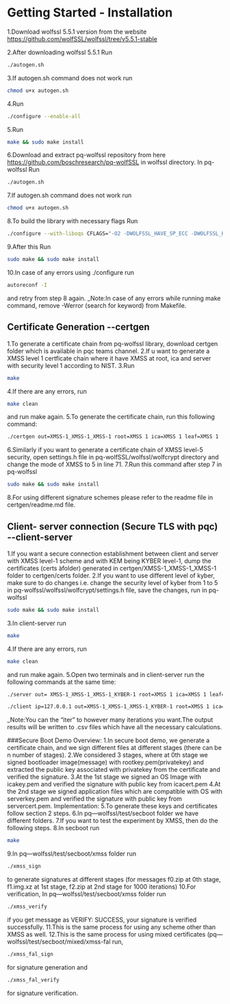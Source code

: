 <div class="oranda-hide">

# Getting Started - Installation

</div>

1.Download wolfssl 5.5.1 version from the website <https://github.com/wolfSSL/wolfssl/tree/v5.5.1-stable>

2.After downloading wolfssl 5.5.1 Run 
```bash
./autogen.sh
```
3.If autogen.sh command does not work run
```bash
chmod u+x autogen.sh
```
4.Run
```bash
./configure --enable-all
```
5.Run 
```bash
make && sudo make install
```
6.Download and extract pq-wolfssl repository from here <https://github.com/boschresearch/pq-wolfSSL> in wolfssl directory.
In pq-wolfssl Run 
```bash
./autogen.sh
```
7.If autogen.sh command does not work run 
```bash
chmod u+x autogen.sh 
```
8.To build the library with necessary flags Run  
```bash
./configure --with-liboqs CFLAGS="-O2 -DWOLFSSL_HAVE_SP_ECC -DWOLFSSL_HAVE_SP_DH -DWC_NO_HARDEN" --enable-tls13 --disable-tlsv12 --disable-oldtls --enable-falcon --enable-dilithium --enable-xmss --enable-sphincs --enable-kyber --enable-keygen --enable-crypttests --disable-rsa --enable-dh --enable-aescbc --disable-poly1305 --disable-chacha --disable-des3 --disable-md5 --disable-sha --disable-sha224 --enable-sha384 --enable-sha512 --enable-sha3 --disable-eccshamir --enable-certreq --enable-certgen --enable-keygen --disable-fastmath --enable-sp-math-all --disable-asm --disable-errorstrings --enable-opensslextra --enable-pwdbased –disable-debug
```
9.After this Run 
```bash
sudo make && sudo make install
```
10.In case of any errors using ./configure run 
```bash
autoreconf -I
```
and retry from step 8 again. 
_Note:In case of any errors while running make command, remove -Werror (search for keyword) from Makefile.


## Certificate Generation --certgen

1.To generate a certificate chain from pq-wolfssl  library, download certgen folder which is available in pqc teams channel. 
2.If u want to generate a XMSS level 1 certficate chain where it have XMSS at root, ica and server with security level 1 according to NIST.
3.Run 
```bash
make
```
4.If there are any errors, run 
```bash
make clean
```
and run make again. 
5.To generate the certificate chain, run this following command:
```bash
./certgen out=XMSS-1_XMSS-1_XMSS-1 root=XMSS 1 ica=XMSS 1 leaf=XMSS 1 
```
6.Similarly if you want to generate a certificate chain of XMSS level-5 security, open settings.h file in pq-wolfSSL/wolfssl/wolfcrypt directory and change the mode of XMSS to 5 in line 71. 
7.Run this command after step 7 in pq-wolfssl
```bash
sudo make && sudo make install
```
8.For using different signature schemes please refer to the readme file in certgen/readme.md file.

## Client- server connection (Secure TLS with pqc) --client-server

1.If you want a secure connection establishment between client and server with XMSS level-1 scheme and with KEM being KYBER level-1, dump the certificates (certs àfolder) generated in certgen/XMSS-1_XMSS-1_XMSS-1 folder to certgen/certs folder.
2.If you want to use different level of kyber, make sure to do changes i.e. change the security level of kyber from 1 to 5 in pq-wolfssl/wolfssl/wolfcrypt/settings.h file, save the changes, run in pq-wolfssl
```bash
sudo make && sudo make install
```
3.In client-server run
```bash
make
```
4.If there are any errors, run 
```bash 
make clean 
```
and run make again. 
5.Open two terminals and in client-server run the following commands at the same time: 
```bash
./server out= XMSS-1_XMSS-1_XMSS-1_KYBER-1 root=XMSS 1 ica=XMSS 1 leaf=XMSS 1 kem=KYBER 1 
```
```bash
./client ip=127.0.0.1 out=XMSS-1_XMSS-1_XMSS-1_KYBER-1 root=XMSS 1 ica=XMSS 1 leaf=XMSS 1 kem=KYBER 1 iter=100 
```
_Note:You can the “iter” to however many iterations you want.The output results will be written to .csv files which have all the necessary calculations. 

###Secure Boot Demo
Overview:
1.In secure boot demo, we generate a certificate chain, and we sign different files at different stages (there can be n number of stages). 
2.We considered 3 stages, where at 0th stage we signed bootloader image(message) with rootkey.pem(privatekey) and extracted the public key associated with privatekey from the certificate and verified the signature. 
3.At the 1st stage we signed an OS Image with icakey.pem and verified the signature with public key from icacert.pem 
4.At the 2nd stage we signed application files which are compatible with OS with serverkey.pem and verified the signature with public key from servercert.pem. 
Implementation:
5.To generate these keys and certificates follow section 2 steps. 
6.In pq—wolfssl/test/secboot folder we have different folders. 
7.If you want to test the experiment by XMSS, then do the following steps. 
8.In secboot run 
```bash
make
```
9.In pq—wolfssl/test/secboot/xmss folder run 
```bash
./xmss_sign
```
to generate signatures at different stages (for messages f0.zip at 0th  stage, f1.img.xz at 1st stage, f2.zip at 2nd stage for 1000 iterations) 
10.For verification, In pq—wolfssl/test/secboot/xmss folder run 
```bash
./xmss_verify
```
if you get message as VERIFY: SUCCESS, your signature is verified successfully. 
11.This is the same process for using any scheme other than XMSS as well. 
12.This is the same process for using mixed certificates (pq—wolfssl/test/secboot/mixed/xmss-fal  run, 
```bash
./xmss_fal_sign 
```
for signature generation and 
```bash
./xmss_fal_verify
```
for signature verification.

 
